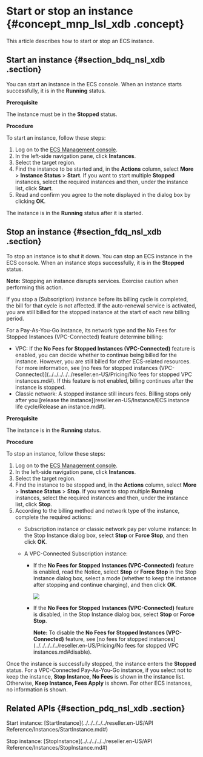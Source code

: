 # Start or stop an instance {#concept_mnp_lsl_xdb .concept}

This article describes how to start or stop an ECS instance.

## Start an instance {#section_bdq_nsl_xdb .section}

You can start an instance in the ECS console. When an instance starts successfully, it is in the **Running** status.

**Prerequisite**

The instance must be in the **Stopped** status.

**Procedure**

To start an instance, follow these steps:

1.  Log on to the [ECS Management console](https://partners-intl.console.aliyun.com/#/ecs).
2.  In the left-side navigation pane, click **Instances**.
3.  Select the target region.
4.  Find the instance to be started and, in the **Actions** column, select **More** \> **Instance Status** \> **Start**. If you want to start multiple **Stopped** instances, select the required instances and then, under the instance list, click **Start**.
5.  Read and confirm you agree to the note displayed in the dialog box by clicking **OK**.

The instance is in the **Running** status after it is started.

## Stop an instance {#section_fdq_nsl_xdb .section}

To stop an instance is to shut it down. You can stop an ECS instance in the ECS console. When an instance stops successfully, it is in the **Stopped** status.

**Note:** Stopping an instance disrupts services. Exercise caution when performing this action.

If you stop a \(Subscription\) instance before its billing cycle is completed, the bill for that cycle is not affected. If the auto-renewal service is activated, you are still billed for the stopped instance at the start of each new billing period.

For a Pay-As-You-Go instance, its network type and the No Fees for Stopped Instances \(VPC-Connected\) feature determine billing:

-   VPC: If the **No Fees for Stopped Instances \(VPC-Connected\)** feature is enabled, you can decide whether to continue being billed for the instance. However, you are still billed for other ECS-related resources. For more information, see [no fees for stopped instances \(VPC-Connected\)](../../../../../reseller.en-US/Pricing/No fees for stopped VPC instances.md#). If this feature is not enabled, billing continues after the instance is stopped.
-   Classic network: A stopped instance still incurs fees. Billing stops only after you [release the instance](reseller.en-US/Instance/ECS instance life cycle/Release an instance.md#).

**Prerequisite**

The instance is in the **Running** status.

**Procedure**

To stop an instance, follow these steps:

1.  Log on to the [ECS Management console](https://partners-intl.console.aliyun.com/#/ecs).
2.  In the left-side navigation pane, click **Instances**.
3.  Select the target region.
4.  Find the instance to be stopped and, in the **Actions** column, select **More** \> **Instance Status** \> **Stop**. If you want to stop multiple **Running** instances, select the required instances and then, under the instance list, click **Stop**.
5.  According to the billing method and network type of the instance, complete the required actions:
    -   Subscription instance or classic network pay per volume instance: In the Stop Instance dialog box, select **Stop** or **Force Stop**, and then click **OK**.
    -   A VPC-Connected Subscription instance:

        -   If the **No Fees for Stopped Instances \(VPC-Connected\)** feature is enabled, read the Notice, select **Stop** or **Force Stop** in the Stop Instance dialog box, select a mode \(whether to keep the instance after stopping and continue charging\), and then click **OK**.

            ![](http://static-aliyun-doc.oss-cn-hangzhou.aliyuncs.com/assets/img/9648/15510233715448_en-US.png)

        -   If the **No Fees for Stopped Instances \(VPC-Connected\)** feature is disabled, in the Stop Instance dialog box, select **Stop** or **Force Stop**.

            **Note:** To disable the **No Fees for Stopped Instances \(VPC-Connected\)** feature, see [no fees for stopped instances](../../../../../reseller.en-US/Pricing/No fees for stopped VPC instances.md#disable).


Once the instance is successfully stopped, the instance enters the **Stopped** status. For a VPC-Connected Pay-As-You-Go instance, if you select not to keep the instance, **Stop Instance, No Fees** is shown in the instance list. Otherwise, **Keep Instance, Fees Apply** is shown. For other ECS instances, no information is shown.

## Related APIs {#section_pdq_nsl_xdb .section}

Start instance: [StartInstance](../../../../../reseller.en-US/API Reference/Instances/StartInstance.md#)

Stop instance: [StopInstance](../../../../../reseller.en-US/API Reference/Instances/StopInstance.md#)

